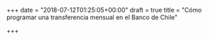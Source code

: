 +++
date = "2018-07-12T01:25:05+00:00"
draft = true
title = "Cómo programar una transferencia mensual en el Banco de Chile"

+++

